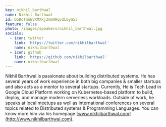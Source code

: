 ```yaml
---
key: nikhil_barthwal
name: Nikhil Barthwal
id: DoDoTmnEVXMXkj2mmOHqv2L6ya53
feature: false
photo: /images/speakers/nikhil_barthwal.jpg
socials:
  - icon: twitter
    link: 'https://twitter.com/nikhilbarthwal'
    name: nikhilbarthwal
  - icon: github
    link: 'https://github.com/nikhilbarthwal'
    name: nikhilbarthwal
---
```

Nikhil Barthwal is passionate about building distributed systems. He has several years of work experience in both big companies & smaller startups and also acts as a mentor to several startups. Currently, He is Tech Lead in Google Cloud Platform working on Kubernetes-based platform to build, deploy, and manage modern serverless workloads. Outside of work, he speaks at local meetups as well as international conferences on several topics related to Distributed systems & Programming Languages. You can know more him via his homepage [www.nikhilbarthwal.com](http://www.nikhilbarthwal.com).